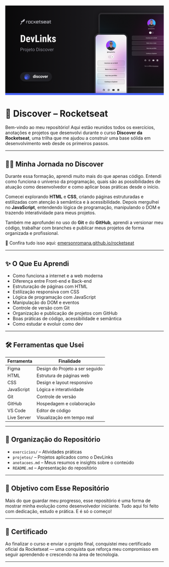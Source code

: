 ![Preview do Projeto](https://github.com/EmersonRomana/rocketseat/blob/main/projeto/assets/preview.png?raw=true)

# 🚀 Discover – Rocketseat


Bem-vindo ao meu repositório! Aqui estão reunidos todos os exercícios, anotações e projetos que desenvolvi durante o curso **Discover da Rocketseat**, uma trilha que me ajudou a construir uma base sólida em desenvolvimento web desde os primeiros passos.

---

## 👨‍💻 Minha Jornada no Discover

Durante essa formação, aprendi muito mais do que apenas código. Entendi como funciona o universo da programação, quais são as possibilidades de atuação como desenvolvedor e como aplicar boas práticas desde o início.

Comecei explorando **HTML** e **CSS**, criando páginas estruturadas e estilizadas com atenção à semântica e à acessibilidade. Depois mergulhei no **JavaScript**, entendendo lógica de programação, manipulando o DOM e trazendo interatividade para meus projetos.

Também me aprofundei no uso do **Git** e do **GitHub**, aprendi a versionar meu código, trabalhar com branches e publicar meus projetos de forma organizada e profissional.

🔗 Confira tudo isso aqui: [emersonromana.github.io/rocketseat](https://emersonromana.github.io/rocketseat/projeto/index.html)

---

## ✨ O Que Eu Aprendi

- Como funciona a internet e a web moderna
- Diferença entre Front-end e Back-end
- Estruturação de páginas com HTML
- Estilização responsiva com CSS
- Lógica de programação com JavaScript
- Manipulação do DOM e eventos
- Controle de versão com Git
- Organização e publicação de projetos com GitHub
- Boas práticas de código, acessibilidade e semântica
- Como estudar e evoluir como dev

---

## 🛠️ Ferramentas que Usei

| Ferramenta     | Finalidade                           |
|----------------|---------------------------------------|
| Figma          | Design do Projeto a ser seguido       |
| HTML           | Estrutura de páginas web              |
| CSS            | Design e layout responsivo            |
| JavaScript     | Lógica e interatividade               |
| Git            | Controle de versão                    |
| GitHub         | Hospedagem e colaboração              |
| VS Code        | Editor de código                      |
| Live Server    | Visualização em tempo real            |

---

## 📁 Organização do Repositório

- `exercicios/` – Atividades práticas
- `projetos/` – Projetos aplicados como o DevLinks
- `anotacoes.md` – Meus resumos e insights sobre o conteúdo
- `README.md` – Apresentação do repositório

---

## 🎯 Objetivo com Esse Repositório

Mais do que guardar meu progresso, esse repositório é uma forma de mostrar minha evolução como desenvolvedor iniciante. Tudo aqui foi feito com dedicação, estudo e prática. E é só o começo!

---

## 📜 Certificado

Ao finalizar o curso e enviar o projeto final, conquistei meu certificado oficial da Rocketseat — uma conquista que reforça meu compromisso em seguir aprendendo e crescendo na área de tecnologia.

---
